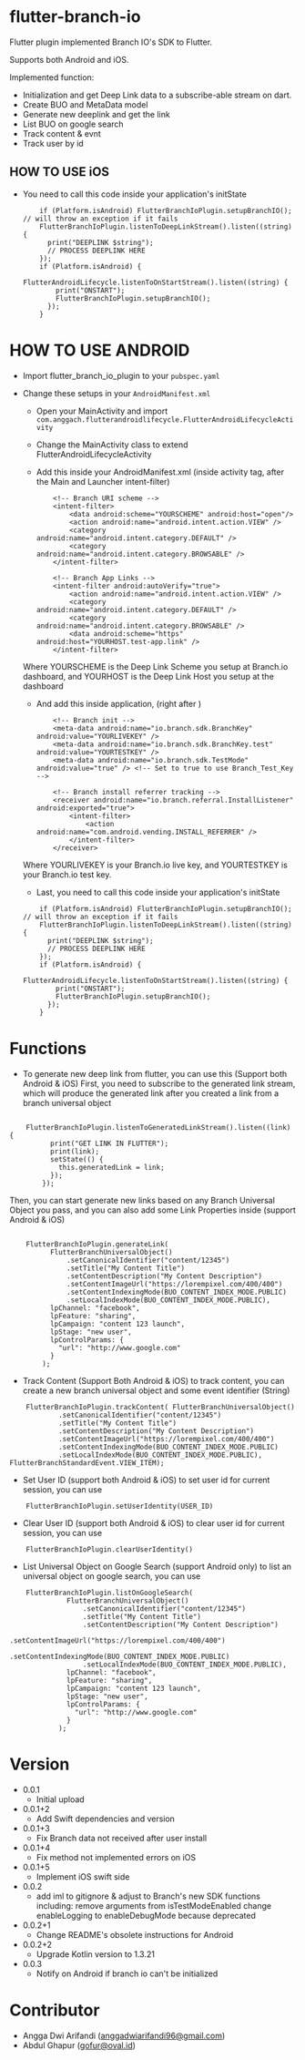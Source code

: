# flutter-branch-io
Flutter plugin implemented Branch IO's SDK to Flutter.

Supports both Android and iOS.

Implemented function:
- Initialization and get Deep Link data to a subscribe-able stream on dart.
- Create BUO and MetaData model
- Generate new deeplink and get the link
- List BUO on google search
- Track content & evnt
- Track user by id

## HOW TO USE iOS
- You need to call this code inside your application's initState
    ```
        if (Platform.isAndroid) FlutterBranchIoPlugin.setupBranchIO(); // will throw an exception if it fails
        FlutterBranchIoPlugin.listenToDeepLinkStream().listen((string) {
          print("DEEPLINK $string");
          // PROCESS DEEPLINK HERE
        });
        if (Platform.isAndroid) {
          FlutterAndroidLifecycle.listenToOnStartStream().listen((string) {
            print("ONSTART");
            FlutterBranchIoPlugin.setupBranchIO();
          });
        }
    ```
# HOW TO USE ANDROID
- Import flutter_branch_io_plugin to your `pubspec.yaml`
- Change these setups in your `AndroidManifest.xml`

    - Open your MainActivity and import `com.anggach.flutterandroidlifecycle.FlutterAndroidLifecycleActivity`
    - Change the MainActivity class to extend FlutterAndroidLifecycleActivity
    - Add this inside your AndroidManifest.xml (inside activity tag, after the Main and Launcher intent-filter)

        ```
            <!-- Branch URI scheme -->
            <intent-filter>
                <data android:scheme="YOURSCHEME" android:host="open"/>
                <action android:name="android.intent.action.VIEW" />
                <category android:name="android.intent.category.DEFAULT" />
                <category android:name="android.intent.category.BROWSABLE" />
            </intent-filter>
        ```
        
        ```
            <!-- Branch App Links -->
            <intent-filter android:autoVerify="true">
                <action android:name="android.intent.action.VIEW" />
                <category android:name="android.intent.category.DEFAULT" />
                <category android:name="android.intent.category.BROWSABLE" />
                <data android:scheme="https" android:host="YOURHOST.test-app.link" />
            </intent-filter>
        ```

    Where YOURSCHEME is the Deep Link Scheme you setup at Branch.io dashboard,
     and YOURHOST is the Deep Link Host you setup at the dashboard
    - And add this inside application, (right after </activity>)
        ```
            <!-- Branch init -->
            <meta-data android:name="io.branch.sdk.BranchKey" android:value="YOURLIVEKEY" />
            <meta-data android:name="io.branch.sdk.BranchKey.test" android:value="YOURTESTKEY" />
            <meta-data android:name="io.branch.sdk.TestMode" android:value="true" /> <!-- Set to true to use Branch_Test_Key -->
        ```

        ```
            <!-- Branch install referrer tracking -->
            <receiver android:name="io.branch.referral.InstallListener" android:exported="true">
                <intent-filter>
                    <action android:name="com.android.vending.INSTALL_REFERRER" />
                </intent-filter>
            </receiver>
        ```
    Where YOURLIVEKEY is your Branch.io live key, and YOURTESTKEY is your Branch.io test key.

    - Last, you need to call this code inside your application's initState
    ```
        if (Platform.isAndroid) FlutterBranchIoPlugin.setupBranchIO();  // will throw an exception if it fails
        FlutterBranchIoPlugin.listenToDeepLinkStream().listen((string) {
          print("DEEPLINK $string");
          // PROCESS DEEPLINK HERE
        });
        if (Platform.isAndroid) {
          FlutterAndroidLifecycle.listenToOnStartStream().listen((string) {
            print("ONSTART");
            FlutterBranchIoPlugin.setupBranchIO();
          });
        }
    ```

# Functions
- To generate new deep link from flutter, you can use this (Support both Android & iOS)
First, you need to subscribe to the generated link stream, which will produce the generated link after you created a link from a branch universal object
```

    FlutterBranchIoPlugin.listenToGeneratedLinkStream().listen((link) {
          print("GET LINK IN FLUTTER");
          print(link);
          setState(() {
            this.generatedLink = link;
          });
        });
```

Then, you can start generate new links based on any Branch Universal Object you pass, and you can also add some Link Properties inside (support Android & iOS)
```

    FlutterBranchIoPlugin.generateLink(
          FlutterBranchUniversalObject()
              .setCanonicalIdentifier("content/12345")
              .setTitle("My Content Title")
              .setContentDescription("My Content Description")
              .setContentImageUrl("https://lorempixel.com/400/400")
              .setContentIndexingMode(BUO_CONTENT_INDEX_MODE.PUBLIC)
              .setLocalIndexMode(BUO_CONTENT_INDEX_MODE.PUBLIC),
          lpChannel: "facebook",
          lpFeature: "sharing",
          lpCampaign: "content 123 launch",
          lpStage: "new user",
          lpControlParams: {
            "url": "http://www.google.com"
          }
        );
```

- Track Content (Support Both Android & iOS)
to track content, you can create a new branch universal object and some event identifier (String)
```
    FlutterBranchIoPlugin.trackContent( FlutterBranchUniversalObject()
            .setCanonicalIdentifier("content/12345")
            .setTitle("My Content Title")
            .setContentDescription("My Content Description")
            .setContentImageUrl("https://lorempixel.com/400/400")
            .setContentIndexingMode(BUO_CONTENT_INDEX_MODE.PUBLIC)
            .setLocalIndexMode(BUO_CONTENT_INDEX_MODE.PUBLIC), FlutterBranchStandardEvent.VIEW_ITEM);
```

- Set User ID (support both Android & iOS)
to set user id for current session, you can use
```
    FlutterBranchIoPlugin.setUserIdentity(USER_ID)
```

- Clear User ID (support both Android & iOS)
to clear user id for current session, you can use
```
    FlutterBranchIoPlugin.clearUserIdentity()
```

- List Universal Object on Google Search (support Android only)
to list an universal object on google search, you can use
```
    FlutterBranchIoPlugin.listOnGoogleSearch(
              FlutterBranchUniversalObject()
                  .setCanonicalIdentifier("content/12345")
                  .setTitle("My Content Title")
                  .setContentDescription("My Content Description")
                  .setContentImageUrl("https://lorempixel.com/400/400")
                  .setContentIndexingMode(BUO_CONTENT_INDEX_MODE.PUBLIC)
                  .setLocalIndexMode(BUO_CONTENT_INDEX_MODE.PUBLIC),
              lpChannel: "facebook",
              lpFeature: "sharing",
              lpCampaign: "content 123 launch",
              lpStage: "new user",
              lpControlParams: {
                "url": "http://www.google.com"
              }
            );
```

# Version
- 0.0.1
    - Initial upload
- 0.0.1+2
    - Add Swift dependencies and version
- 0.0.1+3
    - Fix Branch data not received after user install
- 0.0.1+4
    - Fix method not implemented errors on iOS
- 0.0.1+5
    - Implement iOS swift side
- 0.0.2
    - add iml to gitignore & adjust to Branch's new SDK functions including:
    remove arguments from isTestModeEnabled
    change enableLogging to enableDebugMode because deprecated
- 0.0.2+1
    - Change README's obsolete instructions for Android
- 0.0.2+2
    - Upgrade Kotlin version to 1.3.21
- 0.0.3
    - Notify on Android if branch io can't be initialized

# Contributor
- Angga Dwi Arifandi (anggadwiarifandi96@gmail.com)
- Abdul Ghapur (gofur@oval.id)
